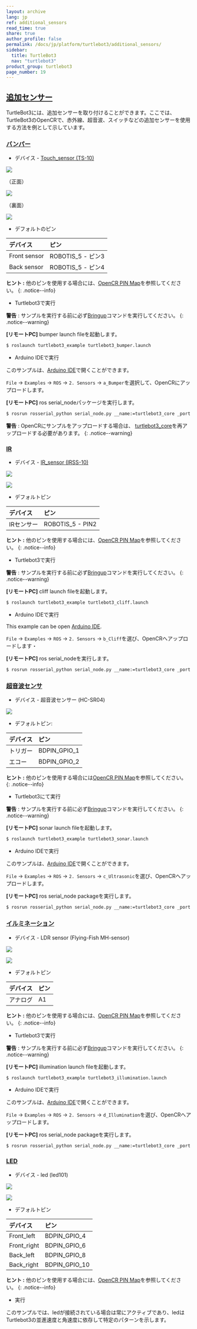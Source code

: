 ```yaml
---
layout: archive
lang: jp
ref: additional_sensors
read_time: true
share: true
author_profile: false
permalink: /docs/jp/platform/turtlebot3/additional_sensors/
sidebar:
  title: TurtleBot3
  nav: "turtlebot3"
product_group: turtlebot3
page_number: 19
---
```


<div style="counter-reset: h1 8"></div>
<div style="counter-reset: h2 3"></div>

<!--[dummy Header 1]>
  <h1 id="basic-operation"><a href="#basic-operation">Basic Operation</a></h1>
<![end dummy Header 1]-->

## [追加センサー](#追加センサー)
TurtleBot3には、追加センサーを取り付けることができます。ここでは、TurtleBot3のOpenCRで、赤外線、超音波、スイッチなどの追加センサーを使用する方法を例として示しています。


### [バンパー](#バンパー)
 * デバイス - [Touch_sensor (TS-10)](http://emanual.robotis.com/docs/en/parts/sensor/ts-10/)


![](/assets/images/platform/turtlebot3/additional_sensors/touch_sensor.png)

（正面）

![](/assets/images/platform/turtlebot3/additional_sensors/touch_sensor_front.png)

（裏面）

![](/assets/images/platform/turtlebot3/additional_sensors/touch_sensor_back.png)

* デフォルトのピン      

| デバイス       | ピン             |
|:-------------|:----------------|
| Front sensor | ROBOTIS_5 - ピン3 |
| Back sensor  | ROBOTIS_5 - ピン4 |


**ヒント :** 他のピンを使用する場合には、[OpenCR PIN Map](http://emanual.robotis.com/docs/en/parts/controller/opencr10/)を参照してください。
{: .notice--info}

* Turtlebot3で実行

**警告** : サンプルを実行する前に必ず[Bringup](#bringup)コマンドを実行してください。
{: .notice--warning}

**[リモートPC]** bumper launch fileを起動します。
``` bash
$ roslaunch turtlebot3_example turtlebot3_bumper.launch
```


* Arduino IDEで実行

このサンプルは、[Arduino IDE](http://emanual.robotis.com/docs/en/parts/controller/opencr10/#arduino-ide)で開くことができます。

`File` -> `Examples` -> `ROS` -> `2. Sensors` -> `a_Bumper`を選択して、OpenCRにアップロードします。

**[リモートPC]** ros serial_nodeパッケージを実行します。

``` bash
$ rosrun rosserial_python serial_node.py __name:=turtlebot3_core _port:=/dev/ttyACM0 _baud:=115200
```

**警告** : OpenCRにサンプルをアップロードする場合は、 [turtlebot3_core](http://emanual.robotis.com/docs/en/platform/turtlebot3/opencr_setup/#opencr-setup)を再アップロードする必要があります。
{: .notice--warning}

### [IR](#IR)

* デバイス - [IR_sensor (IRSS-10)](http://emanual.robotis.com/docs/en/parts/sensor/irss-10/)


![](/assets/images/platform/turtlebot3/additional_sensors/IR_sensor.png)

![](/assets/images/platform/turtlebot3/additional_sensors/IR_sensor_front.png)

* デフォルトピン

| デバイス    | ピン             |
|:----------|:----------------|
| IRセンサー | ROBOTIS_5 - PIN2 |

**ヒント :** 他のピンを使用する場合には、[OpenCR PIN Map](http://emanual.robotis.com/docs/en/parts/controller/opencr10/)を参照してください。
{: .notice--info}

* Turtlebot3で実行

**警告** : サンプルを実行する前に必ず[Bringup](#bringup)コマンドを実行してください。
{: .notice--warning}

**[リモートPC]** cliff launch fileを起動します。
``` bash
$ roslaunch turtlebot3_example turtlebot3_cliff.launch
```


* Arduino IDEで実行

This example can be open [Arduino IDE](http://emanual.robotis.com/docs/en/parts/controller/opencr10/#arduino-ide).

`File` -> `Examples` -> `ROS` -> `2. Sensors` -> `b_Cliff`を選び、OpenCRへアップロードします・

**[リモートPC]** ros serial_nodeを実行します。

``` bash
$ rosrun rosserial_python serial_node.py __name:=turtlebot3_core _port:=/dev/ttyACM0 _baud:=115200
```



### [超音波センサ](#Ultrasonic)
* デバイス - 超音波センサー (HC-SR04)

![](/assets/images/platform/turtlebot3/additional_sensors/sonar.png)


* デフォルトピン:


| デバイス  | ピン          |
|:--------|:-------------|
| トリガー | BDPIN_GPIO_1 |
| エコー    | BDPIN_GPIO_2 |

**ヒント :** 他のピンを使用する場合には[OpenCR PIN Map](http://emanual.robotis.com/docs/en/parts/controller/opencr10/)を参照してください。
{: .notice--info}

* Turtlebot3にて実行

**警告** : サンプルを実行する前に必ず[Bringup](#bringup)コマンドを実行してください。
{: .notice--warning}

**[リモートPC]** sonar launch fileを起動します。
``` bash
$ roslaunch turtlebot3_example turtlebot3_sonar.launch
```

* Arduino IDEで実行

このサンプルは、[Arduino IDE](http://emanual.robotis.com/docs/en/parts/controller/opencr10/#arduino-ide)で開くことができます。

`File` -> `Examples` -> `ROS` -> `2. Sensors` -> `c_Ultrasonic`を選び、OpenCRへアップロードします。

**[リモートPC]** ros serial_node packageを実行します。

``` bash
$ rosrun rosserial_python serial_node.py __name:=turtlebot3_core _port:=/dev/ttyACM0 _baud:=115200
```


### [イルミネーション](#イルミネーション)
*  デバイス - LDR sensor (Flying-Fish MH-sensor)

![](/assets/images/platform/turtlebot3/additional_sensors/illumination.png)

![](/assets/images/platform/turtlebot3/additional_sensors/illumination_front.png)

*  デフォルトピン

| デバイス | ピン |
|:-------|:----|
| アナログ | A1  |

**ヒント :** 他のピンを使用する場合には、[OpenCR PIN Map](http://emanual.robotis.com/docs/en/parts/controller/opencr10/)を参照してください。
{: .notice--info}

* Turtlebot3で実行

**警告** : サンプルを実行する前に必ず[Bringup](#bringup)コマンドを実行してください。
{: .notice--warning}

**[リモートPC]** illumination launch fileを起動します。
``` bash
$ roslaunch turtlebot3_example turtlebot3_illumination.launch
```

* Arduino IDEで実行

このサンプルは、[Arduino IDE](http://emanual.robotis.com/docs/en/parts/controller/opencr10/#arduino-ide)で開くことができます。

`File` -> `Examples` -> `ROS` -> `2. Sensors` -> `d_Illumination`を選び、OpenCRへアップロードします。

**[リモートPC]** ros serial_node packageを実行します。

``` bash
$ rosrun rosserial_python serial_node.py __name:=turtlebot3_core _port:=/dev/ttyACM0 _baud:=115200
```

### [LED](#LED)
*  デバイス - led (led101)

![](/assets/images/platform/turtlebot3/additional_sensors/led.png)

![](/assets/images/platform/turtlebot3/additional_sensors/led_top.png)

*  デフォルトピン

| デバイス      | ピン           |
|:------------|:--------------|
| Front_left  | BDPIN_GPIO_4  |
| Front_right | BDPIN_GPIO_6  |
| Back_left   | BDPIN_GPIO_8  |
| Back_right  | BDPIN_GPIO_10 |

**ヒント :** 他のピンを使用する場合には、[OpenCR PIN Map](http://emanual.robotis.com/docs/en/parts/controller/opencr10/)を参照してください。
{: .notice--info}

*  実行

このサンプルでは、ledが接続されている場合は常にアクティブであり、ledはTurtlebot3の並進速度と角速度に依存して特定のパターンを示します。
